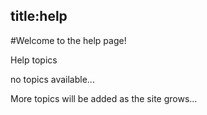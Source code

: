title:help
---
#Welcome to the help page!

Help topics

no topics available...

More topics will be added as the site grows...